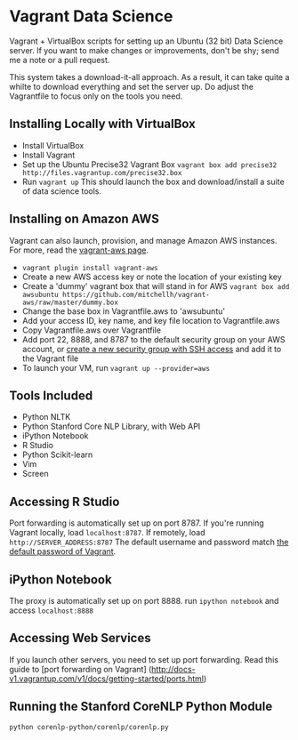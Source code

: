 Vagrant Data Science
===================

Vagrant + VirtualBox scripts for setting up an Ubuntu (32 bit) Data Science server. If you want to make changes or improvements, don't be shy; send me a note or a pull request.

This system takes a download-it-all approach. As a result, it can take quite a whilte to download everything and set the server up. Do adjust the Vagrantfile to focus only on the tools you need.

Installing Locally with VirtualBox
-------------
- Install VirtualBox
- Install Vagrant
- Set up the Ubuntu Precise32 Vagrant Box `vagrant box add precise32 http://files.vagrantup.com/precise32.box`
- Run `vagrant up` This should launch the box and download/install a suite of data science tools.

Installing on Amazon AWS
-------------
Vagrant can also launch, provision, and manage Amazon AWS instances. For more, read the [vagrant-aws page](https://github.com/mitchellh/vagrant-aws).

- `vagrant plugin install vagrant-aws`
- Create a new AWS access key or note the location of your existing key
- Create a 'dummy' vagrant box that will stand in for AWS `vagrant box add awsubuntu https://github.com/mitchellh/vagrant-aws/raw/master/dummy.box`
- Change the base box in Vagrantfile.aws to 'awsubuntu'
- Add your access ID, key name, and key file location to Vagrantfile.aws
- Copy Vagrantfile.aws over Vagrantfile
- Add port 22, 8888, and 8787 to the default security group on your AWS account, or [create a new security group with SSH access](http://docs.aws.amazon.com/AWSEC2/latest/UserGuide/authorizing-access-to-an-instance.html) and add it to the Vagrant file
- To launch your VM, run `vagrant up --provider=aws`



Tools Included 
-------------
- Python NLTK
- Python Stanford Core NLP Library, with Web API
- iPython Notebook
- R Studio
- Python Scikit-learn
- Vim
- Screen

Accessing R Studio
-------------
Port forwarding is automatically set up on port 8787. If you're running Vagrant locally, load `localhost:8787`. If remotely, load `http://SERVER_ADDRESS:8787` The default username and password match [the default password of Vagrant](http://docs-v1.vagrantup.com/v1/docs/base_boxes.html).

iPython Notebook
-------------
The proxy is automatically set up on port 8888. run `ipython notebook` and access `localhost:8888` 

Accessing Web Services
-------------
If you launch other servers, you need to set up port forwarding. Read this guide to [port forwarding on Vagrant] (http://docs-v1.vagrantup.com/v1/docs/getting-started/ports.html)

Running the Stanford CoreNLP Python Module
-------------
`python corenlp-python/corenlp/corenlp.py`


